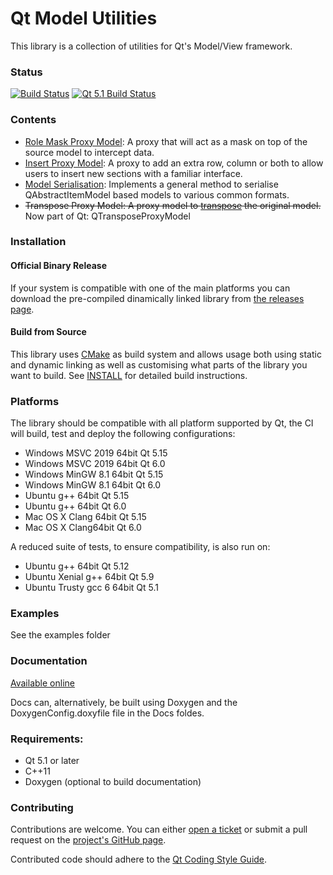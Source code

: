 # Qt Model Utilities

This library is a collection of utilities for Qt's Model/View framework.

### Status
[![Build Status](https://github.com/VSRonin/QtModelUtilities/actions/workflows/buildtest.yml/badge.svg?branch=master)](https://github.com/VSRonin/QtModelUtilities/actions)
[![Qt 5.1 Build Status](https://travis-ci.com/VSRonin/QtModelUtilities.svg?branch=master)](https://travis-ci.com/VSRonin/QtModelUtilities)

### Contents

+ [Role Mask Proxy Model](https://vsronin.github.io/QtModelUtilities/md__r_e_a_d_m_e__role__mask__proxy__model.html): A proxy that will act as a mask on top of the source model to intercept data.
+ [Insert Proxy Model](https://vsronin.github.io/QtModelUtilities/md__r_e_a_d_m_e__insert__proxy__model.html): A proxy to add an extra row, column or both to allow users to insert new sections with a familiar interface.
+ [Model Serialisation](https://vsronin.github.io/QtModelUtilities/md__r_e_a_d_m_e__model__serialisation.html): Implements a general method to serialise QAbstractItemModel based models to various common formats.
+ ~~Transpose Proxy Model: A proxy model to [transpose](https://en.wikipedia.org/wiki/Transpose#Examples) the original model.~~ Now part of Qt: QTransposeProxyModel

### Installation

#### Official Binary Release
If your system is compatible with one of the main platforms you can download the pre-compiled dinamically linked library from [the releases page](https://github.com/VSRonin/QtModelUtilities/releases).

#### Build from Source
This library uses [CMake](https://cmake.org/) as build system and allows usage both using static and dynamic linking as well as customising what parts of the library you want to build. 
See [INSTALL](https://vsronin.github.io/QtModelUtilities/md__i_n_s_t_a_l_l.html) for detailed build instructions.

### Platforms

The library should be compatible with all platform supported by Qt, the CI will build, test and deploy the following configurations:

+ Windows MSVC 2019 64bit Qt 5.15
+ Windows MSVC 2019 64bit Qt 6.0
+ Windows MinGW 8.1 64bit Qt 5.15
+ Windows MinGW 8.1 64bit Qt 6.0
+ Ubuntu g++ 64bit Qt 5.15
+ Ubuntu g++ 64bit Qt 6.0
+ Mac OS X Clang 64bit Qt 5.15
+ Mac OS X Clang64bit Qt 6.0

A reduced suite of tests, to ensure compatibility, is also run on:

+ Ubuntu g++ 64bit Qt 5.12
+ Ubuntu Xenial g++ 64bit Qt 5.9
+ Ubuntu Trusty gcc 6 64bit Qt 5.1

### Examples

See the examples folder

### Documentation

[Available online](https://vsronin.github.io/QtModelUtilities/index.html)

Docs can, alternatively, be built using Doxygen and the DoxygenConfig.doxyfile file in the Docs foldes.

### Requirements:

+ Qt 5.1 or later
+ C++11
+ Doxygen (optional to build documentation)

### Contributing

Contributions are welcome. 
You can either [open a ticket](https://github.com/VSRonin/QtModelUtilities/issues) or submit a pull request on the [project's GitHub page](https://github.com/VSRonin/QtModelUtilities).

Contributed code should adhere to the [Qt Coding Style Guide](https://wiki.qt.io/Qt_Coding_Style).